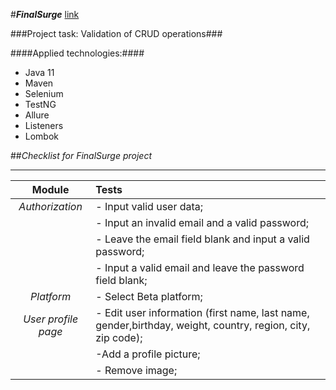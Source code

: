 #***FinalSurge***  [link](https://www.finalsurge.com/)

###Project task: Validation of CRUD operations###

####Applied technologies:####
* Java 11
* Maven
* Selenium
* TestNG
* Allure
* Listeners
* Lombok

##*Checklist for *FinalSurge* project* 

---

|      **Module**      | **Tests**                                                                                                  |
|:--------------------:|:-----------------------------------------------------------------------------------------------------------|
|   *Authorization*    | - Input valid user data;                                                                                   
|                      | - Input an invalid email and a valid password;                                                             
|                      | - Leave the email field blank and input a valid password;                                                  
|                      | - Input a valid email and leave the password field blank;                                                  
|      *Platform*      | - Select Beta platform;                                                                                    
| *User profile page*  | - Edit user information (first name, last name, gender,birthday, weight, country, region, city, zip code); 
|                      | -Add a profile picture;                                                                                    
|                      | - Remove image;                                                                                            








                  

                     














